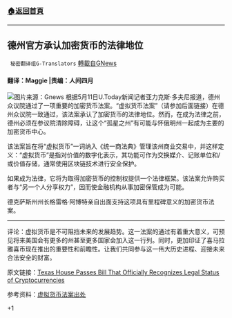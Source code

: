 ###  [:house:返回首頁](https://github.com/ourhimalayas/txt)
---

## 德州官方承认加密货币的法律地位
` 秘密翻译组G-Translators` [轉載自GNews](https://gnews.org/zh-hans/1251873/)

#### 翻译：Maggie |责编：人间四月
![]()![](https://gnews-media-offload.s3.amazonaws.com/wp-content/uploads/2021/05/07085854/Picture3-5.png)图片来源：Gnews
根据5月11日U.Today新闻记者亚力克斯·多夫尼报道，德州众议院通过了一项重要的加密货币法案。“虚拟货币法案”（请参加后面链接）在德州众议院一致通过，该法案承认了加密货币的法律地位。然而，在成为法律之前，德州必须在参议院清除障碍，让这个“孤星之州”有可能与怀俄明州一起成为主要的加密货币中心。

该法案旨在将“虚拟货币”一词纳入《统一商法典》管理该州商业交易中，并这样定义：“虚拟货币”是指对价值的数字化表示，其功能可作为交换媒介、记账单位和/或价值存储，通常使用区块链技术进行安全保护。

如果成为法律，它将为取得加密货币的控制权提供一个法律框架。该法案允许购买者与“另一个人分享权力”，因而使金融机构从事加密保管成为可能。

德克萨斯州州长格雷格·阿博特亲自出面支持这项具有里程碑意义的加密货币法案。

* * *

评论：虚拟货币是不可阻挡未来的发展趋势。这一法案的通过有着重大意义，可预见将来美国会有更多的州甚至更多国家会加入这一行列。同时，更加印证了喜马拉雅喜币现在推出的重要性和前瞻性。让我们共同参与这一伟大历史进程、迎接未来合法安全的财富。

原文链接：[Texas House Passes Bill That Officially Recognizes Legal Status of Cryptocurrencies](https://u.today/texas-house-passes-bill-that-officially-recognizes-legal-status-of-cryptocurrencies?amp)

参考资料：[虚拟货币法案出处](http://虚拟货币法案出处)



+1
